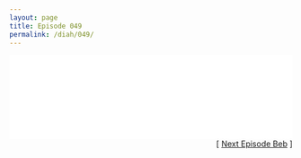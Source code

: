 ```yaml
---
layout: page
title: Episode 049
permalink: /diah/049/
---
```


<iframe allowfullscreen="true" frameborder="0" style="width:100%;" marginheight="0" marginwidth="0" mozallowfullscreen="true" scrolling="NO" src="//gdriveplayer.us/embed2.php?link=vVOZRUEnLy3ceg%252FUg%252BhgMAVlRUUGJOfKw8W%252BC80G0tKvKBDicGF7YybTtDDXIAO01NczUjATrDUg454s2%252F5qUyrnremCq%252FC0Ub%252BljZ6u%252Bn4EwHDCV26KSFBrEWIli10c5nn3DYdFK%252FeotgmCrbnWxWcgptIZsqVDNSN8jdUKJSw5pNK8xF6LEV8wFWq13PQyKQ67CxTPoit8DkYxMi%252BSbj&amp;no_adult=yes" webkitallowfullscreen="true"></iframe>

<div align="right">[ <a href="/diah/050/">Next Episode Beb</a> ]</div>


